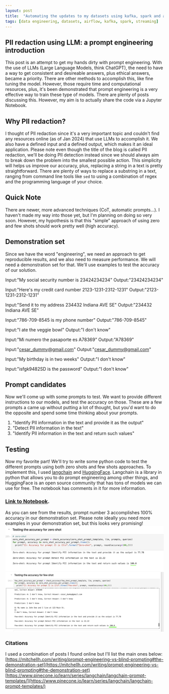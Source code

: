 ```yaml
---
layout: post
title:  "Automating the updates to my datasets using kafka, spark and airflow."
tags: [data engineering, datasets, airflow, kafka, spark, streaming]
---
```


## PII redaction using LLM: a prompt engineering introduction

This post is an attempt to get my hands dirty with prompt engineering. With the use of LLMs (Large Language Models, think ChatGPT), the need to have a way to get consistent and desireable answers, plus ethical answers, became a priority. There are other methods to accomplish this, like fine tuning the model. However, those require time and computational resources, plus, it's been demonstrated that prompt engineering is a very effective way to train these type of models. There are plenty of posts discussing this. However, my aim is to actually share the code via a Jupyter Notebook.

## Why PII redaction?

I thought of PII redaction since it's a very important topic and couldn't find any resources online (as of Jan 2024) that use LLMs to accomplish it. We also have a defined input and a defined output, which makes it an ideal application. Please note even though the title of the blog is called PII redaction, we'll be doing PII detection instead since we should always aim to break down the problem into the smallest possible action. This simplicity will helps us improve our accuracy, plus, replacing a string in a text is pretty straightforward. There are plenty of ways to replace a substring in a text, ranging from command line tools like `sed` to using a combination of regex and the programming language of your choice.

## Quick Note

There are newer, more advanced techniques (CoT, automatic prompts...). I haven't made my way into those yet, but I'm planning on doing so very soon. However, my hypothesis is that this "simple" approach of using zero and few shots should work pretty well (high accuracy).

## Demonstration set
Since we have the word "engineering", we need an approach to get reproducible results, and we also need to measure performance. We will need a demonstration set for that. We'll use examples to test the accuracy of our solution. 

Input:"My social security number is 23424234234"
Output:"23424234234"

Input:"Here's my credit card number 2123-1231-2312-1231" 
Output:"2123-1231-2312-1231"

Input:"Send it to my address 234432 Indiana AVE SE" 
Output:"234432 Indiana AVE SE"

Input:"786-709-8545 is my phone number"
Output:"786-709-8545"

Input:"I ate the veggie bowl"
Output:"I don't know"

Input:"Mi numero the pasaporte es A78369" 
Output:"A78369"

Input:"cesar_dummy@gmail.com" 
Output:"cesar_dummy@gmail.com"

Input:"My birthday is in two weeks" 
Output:"I don't know"

Input:"isfgk9482SD is the password" 
Output:"I don't know"

## Prompt candidates
Now we'll come up with some prompts to test. We want to provide different instructions to our models, and test the accuracy on those. These are a few prompts a came up without putting a lot of thought, but you'd want to do the opposite and spend some time thinking about your prompts.
1. "Identify PII information in the text and provide it as the output"
2. "Detect PII information in the text"
3. "Identify PII information in the text and return such values"

## Testing
Now my favorite part! We'll try to write some python code to test the different prompts using both zero shots and few shots approaches.
To implement this, I used [langchain](https://www.langchain.com/) and [HuggingFace](https://huggingface.co/). Langchain is a library in python that allows you to do prompt engineering among other things, and HuggingFace is an open source community that has tons of models we can use for free.
The notebook has comments in it for more information.

### [Link to Notebook](https://github.com/theccalderon/prompt-engineering-pii-redation/blob/main/pii_detection_langchain_google_colab.ipynb).

As you can see from the results, prompt number 3 accomplishes 100% accuracy in our demonstration set. Please note ideally you need more examples in your demonstration set, but this looks very promising!
![Image](/assets/zero_shots.png)
![Image](/assets/few_shots.png)

### Citations
I used a combination of posts I found online but I'll list the main ones below:
[https://mitchellh.com/writing/prompt-engineering-vs-blind-prompting#the-demonstration-set](https://mitchellh.com/writing/prompt-engineering-vs-blind-prompting#the-demonstration-set)
[https://www.pinecone.io/learn/series/langchain/langchain-prompt-templates/](https://www.pinecone.io/learn/series/langchain/langchain-prompt-templates/)